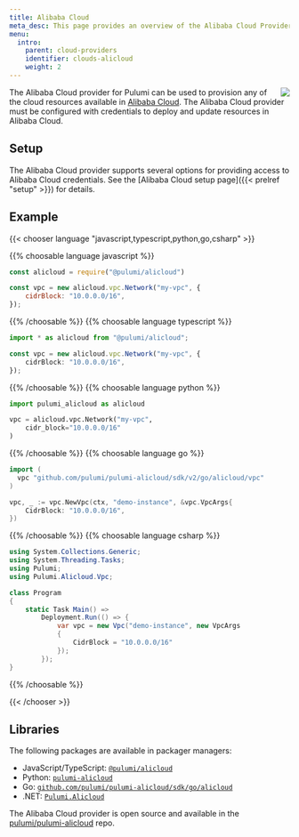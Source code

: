```yaml
---
title: Alibaba Cloud
meta_desc: This page provides an overview of the Alibaba Cloud Provider for Pulumi.
menu:
  intro:
    parent: cloud-providers
    identifier: clouds-alicloud
    weight: 2
---
```


<img src="/logos/tech/alicloud.png" align="right" class="h-16 px-8 pb-4">

The Alibaba Cloud provider for Pulumi can be used to provision any of the cloud resources available in [Alibaba Cloud](https://www.alibabacloud.com/).
The Alibaba Cloud provider must be configured with credentials to deploy and update resources in Alibaba Cloud.

## Setup

The Alibaba Cloud provider supports several options for providing access to Alibaba Cloud credentials.  See the [Alibaba Cloud setup page]({{< prelref "setup" >}}) for details.

## Example

{{< chooser language "javascript,typescript,python,go,csharp" >}}

{{% choosable language javascript %}}

```javascript
const alicloud = require("@pulumi/alicloud")

const vpc = new alicloud.vpc.Network("my-vpc", {
    cidrBlock: "10.0.0.0/16",
});
```

{{% /choosable %}}
{{% choosable language typescript %}}

```typescript
import * as alicloud from "@pulumi/alicloud";

const vpc = new alicloud.vpc.Network("my-vpc", {
    cidrBlock: "10.0.0.0/16",
});
```

{{% /choosable %}}
{{% choosable language python %}}

```python
import pulumi_alicloud as alicloud

vpc = alicloud.vpc.Network("my-vpc",
    cidr_block="10.0.0.0/16"
)
```

{{% /choosable %}}
{{% choosable language go %}}

```go
import (
  vpc "github.com/pulumi/pulumi-alicloud/sdk/v2/go/alicloud/vpc"
)

vpc, _ := vpc.NewVpc(ctx, "demo-instance", &vpc.VpcArgs{
	CidrBlock: "10.0.0.0/16",
})
```

{{% /choosable %}}
{{% choosable language csharp %}}

```csharp
using System.Collections.Generic;
using System.Threading.Tasks;
using Pulumi;
using Pulumi.Alicloud.Vpc;

class Program
{
    static Task Main() =>
        Deployment.Run(() => {
            var vpc = new Vpc("demo-instance", new VpcArgs
            {
                CidrBlock = "10.0.0.0/16"
            });
        });
}
```

{{% /choosable %}}

{{< /chooser >}}

## Libraries

The following packages are available in packager managers:

* JavaScript/TypeScript: [`@pulumi/alicloud`](https://www.npmjs.com/package/@pulumi/alicloud)
* Python: [`pulumi-alicloud`](https://pypi.org/project/pulumi-alicloud/)
* Go: [`github.com/pulumi/pulumi-alicloud/sdk/go/alicloud`](https://github.com/pulumi/pulumi-alicloud)
* .NET: [`Pulumi.Alicloud`](https://www.nuget.org/packages/Pulumi.Alicloud)

The Alibaba Cloud provider is open source and available in the [pulumi/pulumi-alicloud](https://github.com/pulumi/pulumi-alicloud) repo.
